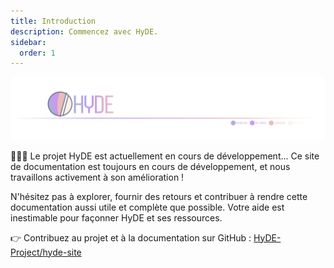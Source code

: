 ```yaml
---
title: Introduction
description: Commencez avec HyDE.
sidebar:
  order: 1
---
```


<div align="center"><img src="https://raw.githubusercontent.com/prasanthrangan/hyprdots/main/Source/assets/hyde_banner.png"><br></div>

🚧🚧🚧 Le projet HyDE est actuellement en cours de développement...
Ce site de documentation est toujours en cours de développement, et nous travaillons activement à son amélioration !

N'hésitez pas à explorer, fournir des retours et contribuer à rendre cette documentation aussi utile et complète que possible.
Votre aide est inestimable pour façonner HyDE et ses ressources.

👉 Contribuez au projet et à la documentation sur GitHub : [HyDE-Project/hyde-site](https://github.com/HyDE-Project/hyde-site)
